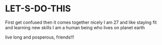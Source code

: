 # LET-S-DO-THIS
First get confused then it comes together nicely
I am 27 and like staying fit and learning new skills
I am a human being who lives on planet earth

live long and posperous, friends!!!
